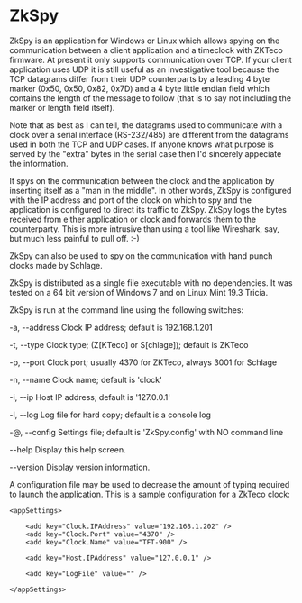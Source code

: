 # ZkSpy
ZkSpy is an application for Windows or Linux which allows spying on the communication between a client application and a timeclock with ZKTeco firmware. At present it only supports communication over TCP. If your client application uses UDP it is still useful as an investigative tool because the TCP datagrams differ from their UDP counterparts by a leading 4 byte marker (0x50, 0x50, 0x82, 0x7D) and a 4 byte little endian field which contains the length of the message to follow (that is to say not including the marker or length field itself).

Note that as best as I can tell, the datagrams used to communicate with a clock over a serial interface (RS-232/485) are different from the datagrams used in both the TCP and UDP cases. If anyone knows what purpose is served by the "extra" bytes in the serial case then I'd sincerely appeciate the information.

It spys on the communication between the clock and the application by inserting itself as a "man in the middle". In other words, ZkSpy is configured with the IP address and port of the clock on which to spy and the application is configured to direct its traffic to ZkSpy. ZkSpy logs the bytes received from either application or clock and forwards them to the counterparty. This is more intrusive than using a tool like Wireshark, say, but much less painful to pull off. :-)

ZkSpy can also be used to spy on the communication with hand punch clocks made by Schlage.

ZkSpy is distributed as a single file executable with no dependencies. It was tested on a 64 bit version of Windows 7 and on Linux Mint 19.3 Tricia. 

ZkSpy is run at the command line using the following switches:

  -a, --address    Clock IP address; default is 192.168.1.201

  -t, --type       Clock type; (Z[KTeco] or S[chlage]); default is ZKTeco

  -p, --port       Clock port; usually 4370 for ZKTeco, always 3001 for Schlage

  -n, --name       Clock name; default is 'clock'

  -i, --ip         Host IP address; default is '127.0.0.1'

  -l, --log        Log file for hard copy; default is a console log

  -@, --config     Settings file; default is 'ZkSpy.config' with NO command line

  --help           Display this help screen.

  --version        Display version information.
  
  A configuration file may be used to decrease the amount of typing required to launch the application. This is a sample configuration for a ZkTeco clock:
  
  <?xml version="1.0" encoding="utf-8" ?>
  <configuration>

    <appSettings>

        <add key="Clock.IPAddress" value="192.168.1.202" />
        <add key="Clock.Port" value="4370" />
        <add key="Clock.Name" value="TFT-900" />

        <add key="Host.IPAddress" value="127.0.0.1" />

        <add key="LogFile" value="" />

    </appSettings>
 </configuration>
  
  

